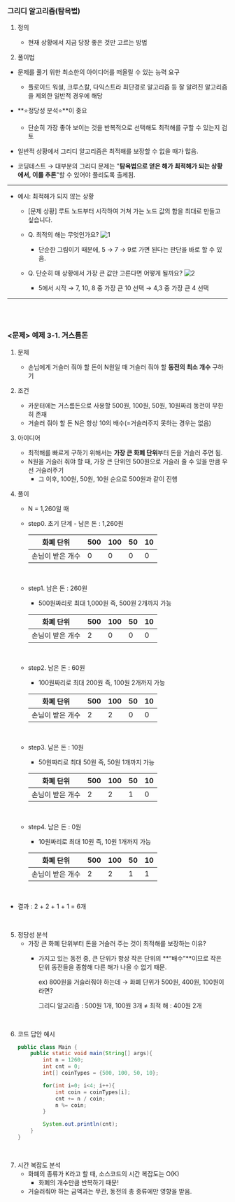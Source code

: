 ### 그리디 알고리즘(탐욕법)
1. 정의
    - 현재 상황에서 지금 당장 좋은 것만 고르는 방법

2. 풀이법
- 문제를 풀기 위한 최소한의 아이디어를 떠올릴 수 있는 능력 요구
    - 플로이드 워셜, 크루스칼, 다익스트라 최단경로 알고리즘 등 잘 알려진 알고리즘을 제외한 일반적 경우에 해당
- **⭐정당성 분석⭐**이 중요
    - 단순히 가장 좋아 보이는 것을 반복적으로 선택해도 최적해를 구할 수 있는지 검토

- 일반적 상황에서 그리디 알고리즘은 최적해를 보장할 수 없을 때가 많음.
- 코딩테스트 → 대부분의 그리디 문제는 "**탐욕법으로 얻은 해가 최적해가 되는 상황에서, 이를 추론**"할 수 있어야 풀리도록 출제됨.

---

- 예시: 최적해가 되지 않는 상황
    - [문제 상황] 루트 노드부터 시작하여 거쳐 가는 노드 값의 합을 최대로 만들고 싶습니다.
    - Q.  최적의 해는 무엇인가요?
      ![1](https://github.com/hayannn/2L24-Algo-Study/assets/102213509/4422f728-2f4d-493b-acd1-6f60b3f7d27f)
        - 단순한 그림이기 때문에, 5 → 7 → 9로 가면 된다는 판단을 바로 할 수 있음.

    - Q. 단순히 매 상황에서 가장 큰 값만 고른다면 어떻게 될까요?
      ![2](https://github.com/hayannn/2L24-Algo-Study/assets/102213509/352abc82-2aab-46ae-ac36-a71aba5ce100)
        - 5에서 시작 → 7, 10, 8 중 가장 큰 10 선택 → 4,3 중 가장 큰 4 선택
---
<br>
<br>

### <문제> 예제 3-1. 거스름돈
1. 문제
    - 손님에게 거슬러 줘야 할 돈이 N원일 때 거슬러 줘야 할 **동전의 최소 개수** 구하기
2. 조건
    - 카운터에는 거스름돈으로 사용할 500원, 100원, 50원, 10원짜리 동전이 무한히 존재
    - 거슬러 줘야 할 돈 N은 항상 10의 배수(=거슬러주지 못하는 경우는 없음)

1. 아이디어
    - 최적해를 빠르게 구하기 위해서는 **가장 큰 화폐 단위**부터 돈을 거슬러 주면 됨.
    - N원을 거슬러 줘야 할 때, 가장 큰 단위인 500원으로 거슬러 줄 수 있을 만큼 우선 거슬러주기
        - 그 이후, 100원, 50원, 10원 순으로 500원과 같이 진행

1. 풀이
    - N = 1,260일 때
    - step0. 초기 단계 - 남은 돈 : 1,260원

      | 화폐 단위 | 500 | 100 | 50 | 10 |
      | --- | --- | --- | --- | --- |
      | 손님이 받은 개수 | 0 | 0 | 0 | 0 |

      <br>

    - step1. 남은 돈 : 260원
        - 500원짜리로 최대 1,000원 즉, 500원 2개까지 가능

      | 화폐 단위 | 500 | 100 | 50 | 10 |
      | --- | --- | --- | --- | --- |
      | 손님이 받은 개수 | 2 | 0 | 0 | 0 |

       <br>

    - step2. 남은 돈 : 60원
        - 100원짜리로 최대 200원 즉, 100원 2개까지 가능

      | 화폐 단위 | 500 | 100 | 50 | 10 |
      | --- | --- | --- | --- | --- |
      | 손님이 받은 개수 | 2 | 2 | 0 | 0 |

      <br>

    - step3. 남은 돈 : 10원
        - 50원짜리로 최대 50원 즉, 50원 1개까지 가능

      | 화폐 단위 | 500 | 100 | 50 | 10 |
      | --- | --- | --- | --- | --- |
      | 손님이 받은 개수 | 2 | 2 | 1 | 0 |

       <br>

    - step4. 남은 돈 : 0원
        - 10원짜리로 최대 10원 즉, 10원 1개까지 가능

      | 화폐 단위 | 500 | 100 | 50 | 10 |
      | --- | --- | --- | --- | --- |
      | 손님이 받은 개수 | 2 | 2 | 1 | 1 |

       <br>

- 결과 : 2 + 2 + 1 + 1 = 6개

<br>

5. 정당성 분석
    - 가장 큰 화폐 단위부터 돈을 거슬러 주는 것이 최적해를 보장하는 이유?
        - 가지고 있는 동전 중, 큰 단위가 항상 작은 단위의 **“배수”**이므로 작은 단위 동전들을 종합해 다른 해가 나올 수 없기 때문.

          ex) 800원을 거슬러줘야 하는데 → 화폐 단위가 500원, 400원, 100원이라면?

          그리디 알고리즘 : 500원 1개, 100원 3개 ≠ 최적 해 : 400원 2개

<br>

6. 코드 답안 예시

    ```java
    public class Main {
    	public static void main(String[] args){
    		int n = 1260;
    		int cnt = 0;
    		int[] coinTypes = {500, 100, 50, 10};
    
    		for(int i=0; i<4; i++){
    			int coin = coinTypes[i];
    			cnt += n / coin;
    			n %= coin;
    		}
    
    		System.out.println(cnt);
    	}
    }
    ```

<br>

7. 시간 복잡도 분석
    - 화폐의 종류가 K라고 할 때, 소스코드의 시간 복잡도는 O(K)
        - 화폐의 개수만큼 반복하기 때문!
    - 거슬러줘야 하는 금액과는 무관, 동전의 총 종류에만 영향을 받음.